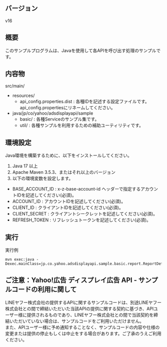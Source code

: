 ## バージョン

v16

## 概要

このサンプルプログラムは、Javaを使用して各APIを呼び出す処理のサンプルです。

## 内容物

src/main/
  - resources/
    - api_config.properties.dist    : 各種IDを記述する設定ファイルです。api_config.propertiesにリネームしてください。
  - java/jp/co/yahoo/adsdisplayapi/sample
    - basic/                      : 各種Serviceのサンプル集です。
    - util/                       : 各種サンプルを利用するための補助ユーティリティです。

## 環境設定

Java環境を構築するために、以下をインストールしてください。

1. Java 17 以上
2. Apache Maven 3.5.3、またはそれ以上のバージョン
3. 以下の環境変数を設定します。
  - BASE_ACCOUNT_ID     : x-z-base-account-id ヘッダーで指定するアカウントIDを記述してください(必須)。
  - ACCOUNT_ID          : アカウントIDを記述してください(必須)。
  - CLIENT_ID           : クライアントIDを記述してください(必須)。
  - CLIENT_SECRET       : クライアントシークレットを記述してください(必須)。
  - REFRESH_TOKEN       : リフレッシュトークンを記述してください(必須)。

## 実行

実行例
```
mvn exec:java -Dexec.mainClass=jp.co.yahoo.adsdisplayapi.sample.basic.report.ReportDefinitionServiceSample
```

## ご注意：Yahoo!広告 ディスプレイ広告 API - サンプルコードの利用に関して

LINEヤフー株式会社の提供するAPIに関するサンプルコードは、別途LINEヤフー株式会社との間で締結いただいた当該APIの提供に関する契約に基づき、APIユーザー様に提供されるものであり、LINEヤフー株式会社との間で当該契約を締結いただいていない場合は、サンプルコードをご利用いただけません。  
また、APIユーザー様に予め通知することなく、サンプルコードの内容や仕様の変更または提供の停止もしくは中止をする場合があります。ご了承のうえご利用ください。  
